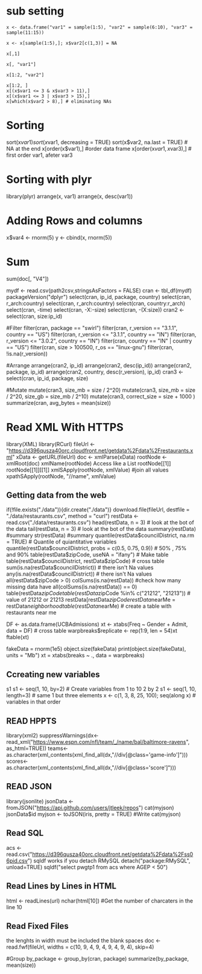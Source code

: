 # sub setting #
`x <- data.frame("var1" = sample(1:5), "var2" = sample(6:10), "var3" = sample(11:15))`

`x <- x[sample(1:5),]; x$var2[c(1,3)] = NA`

`x[,1]`

`x[, "var1"]`

`x[1:2, "var2"]`

    x[1:2, ]
    x[(x$var1 <= 3 & x$var3 > 11),]
    x[(x$var1 <= 3 | x$var3 > 15),]
    x[which(x$var2 > 8),] # eliminating NAs

# Sorting #
sort(x$var1)
sort(x$var1, decreasing = TRUE)
sort(x$var2, na.last = TRUE) # NA at the end
x[order(x$var1),] #order data frame
x[order(x$var1, x$var3),] # first order var1, afeter var3

# Sorting with plyr
library(plyr)
arrange(x, var1)
arrange(x, desc(var1))

# Adding Rows and columns
x$var4 <- rnorm(5)
y <- cbind(x, rnorm(5))

# Sum #
sum(doc[, "V4"])

mydf <- read.csv(path2csv,stringsAsFactors = FALSE)
cran <- tbl_df(mydf)
packageVersion("dplyr")
select(cran, ip_id, package, country)
select(cran, r_arch:country)
select(cran, r_arch:country)
select(cran, country:r_arch)
select(cran, -time)
select(cran, -X:-size)
select(cran, -(X:size))
cran2 <- select(cran, size:ip_id)

#Filter
filter(cran, package == "swirl")
filter(cran, r_version == "3.1.1", country == "US")
filter(cran, r_version <= "3.1.1", country == "IN")
filter(cran, r_version <= "3.0.2", country == "IN")
filter(cran, country == "IN" | country == "US")
filter(cran, size > 100500, r_os == "linux-gnu")
filter(cran, !is.na(r_version))

#Arrange
arrange(cran2, ip_id)
arrange(cran2, desc(ip_id))
arrange(cran2, package, ip_id)
arrange(cran2, country, desc(r_version), ip_id)
cran3 <- select(cran, ip_id, package, size)

#Mutate
mutate(cran3, size_mb = size / 2^20)
mutate(cran3, size_mb = size / 2^20, size_gb = size_mb / 2^10)
mutate(cran3, correct_size = size + 1000 )
summarize(cran, avg_bytes = mean(size))

# Read XML With HTTPS ##
library(XML)
library(RCurl)
fileUrl <- "https://d396qusza40orc.cloudfront.net/getdata%2Fdata%2Frestaurants.xml"
xData <- getURL(fileUrl)
doc <- xmlParse(xData)
rootNode <- xmlRoot(doc)
xmlName(rootNode)
Access like a List
rootNode[[1]]
rootNode[[1]][[1]]
xmlSApply(rootNode, xmlValue) #join all values
xpathSApply(rootNode, "//name", xmlValue)

## Getting data from the web
if(!file.exists("./data")){dir.create("./data")}
download.file(fileUrl, destfile = "./data/restaurants.csv", method = "curl")
restData <- read.csv("./data/restaurants.csv")
head(restData, n = 3) # look at the bot of the data 
tail(restData, n = 3) # look at the bot of the data
summary(restData) #summary 
str(restData) #summary
quantile(restData$councilDistrict, na.rm = TRUE) # Quantile of quiantitative variables
quantile(restData$councilDistrict, probs = c(0.5, 0.75, 0.9)) # 50% , 75% and 90%
table(restData$zipCode, useNA = "ifany") # Make table
table(restData$councilDistrict, restData$zipCode) # cross table
sum(is.na(restData$councilDistrict)) # there isn't Na values
any(is.na(restData$councilDistrict)) # there isn't Na values
all(restData$zipCode > 0) 
colSums(is.na(restData)) #check how many missing data have
all(colSums(is.na(restData)) == 0)
table(restData$zipCode %in% c("21212")) # value of 21212
table(restData$zipCode %in% c("21212", "21213")) # value of 21212 or 21213
restData[restData$zipCode %in% c("21212", "21213"), ] # Sub setting with the condition
restData$nearMe = restData$neighborhood %in% c("Roland Park", "Homeland") 
table(restData$nearMe) # create a table with restaurants near me

DF <- as.data.frame(UCBAdmissions)
xt <- xtabs(Freq ~ Gender + Admit, data = DF) # cross table
warpbreaks$replicate <- rep(1:9, len = 54)xt
ftable(xt)

fakeData = rnorm(1e5)
object.size(fakeData)
print(object.size(fakeData), units = "Mb")
xt = xtabs(breaks ~ ., data = warpbreaks)

## Ccreating new variables ##
s1 s1 <- seq(1, 10, by=2) # Create variables from 1 to 10 2 by 2
s1 <- seq(1, 10, length=3) # same 1 but three elements
x <- c(1, 3, 8, 25, 100); seq(along x) # variables in that order


## READ HPPTS ##
library(xml2)
suppressWarnings(dx<-read_xml("https://www.espn.com/nfl/team/_/name/bal/baltimore-ravens", as_html=TRUE))
teams<-as.character(xml_contents(xml_find_all(dx,"//div[@class='game-info']")))
scores<-as.character(xml_contents(xml_find_all(dx,"//div[@class='score']")))

## READ JSON ##
library(jsonlite)
jsonData <- fromJSON("https://api.github.com/users/jtleek/repos")
cat(myjson)
jsonData$id
myjson <- toJSON(iris, pretty = TRUE) #Write
cat(myjson)

## Read SQL ##
acs <- read.csv("https://d396qusza40orc.cloudfront.net/getdata%2Fdata%2Fss06pid.csv")
sqldf works if you detach RMySQL
detach("package:RMySQL", unload=TRUE)
sqldf("select pwgtp1 from acs where AGEP < 50")

## Read Lines by Lines in HTML ##
html <- readLines(url)
nchar(html[10]) #Get the number of charcaters in the line 10

## Read Fixed Files ##
the lenghts in width must be included the blank spaces
doc <- read.fwf(fileUrl, widths = c(10, 9, 4, 9, 4, 9, 4, 9, 4), skip=4)

#Group
by_package <- group_by(cran, package)
summarize(by_package, mean(size))

